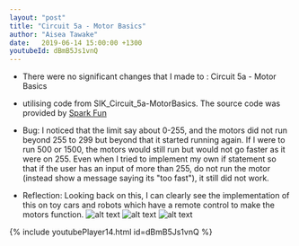 ```yaml
---
layout: "post"
title: "Circuit 5a - Motor Basics"
author: "Aisea Tawake"
date:   2019-06-14 15:00:00 +1300
youtubeId: dBmB5Js1vnQ
---
```

* There were no significant changes that I made to : Circuit 5a - Motor Basics

* utilising code from SIK_Circuit_5a-MotorBasics. The source code was provided by [Spark Fun](https://learn.sparkfun.com/tutorials/sparkfun-inventors-kit-experiment-guide---v40/circuit-5a-motor-basics)

* Bug: I noticed that the limit say about 0-255, and the motors did not run beyond 255 to 299 but beyond that it started running again. If I were to run 500 or 1500, the motors would still run but would not go faster as it were on 255. Even when I tried to implement my own if statement so that if the user has an input of more than 255, do not run the motor (instead show a message saying its "too fast"), it still did not work.

* Reflection: Looking back on this, I can clearly see the implementation of this on toy cars and robots which have a remote control to make the motors function.
![alt text](http://kate.ict.op.ac.nz/~tawaab1/Embedded%20Systems%20Portfolio/images/d13.png "image")
![alt text](http://kate.ict.op.ac.nz/~tawaab1/Embedded%20Systems%20Portfolio/images/d131.png "image")
![alt text](http://kate.ict.op.ac.nz/~tawaab1/Embedded%20Systems%20Portfolio/images/c14.png "image")

{% include youtubePlayer14.html id=dBmB5Js1vnQ %}